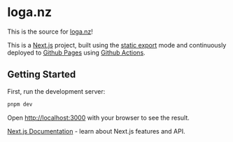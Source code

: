 # loga.nz

This is the source for [loga.nz](https://loga.nz)!

This is a [Next.js](https://nextjs.org/) project, built using the [static export](https://nextjs.org/docs/app/building-your-application/deploying/static-exports) mode and continuously deployed to [Github Pages](https://docs.github.com/en/pages) using [Github Actions](https://docs.github.com/en/actions).

## Getting Started

First, run the development server:

```bash
pnpm dev
```

Open [http://localhost:3000](http://localhost:3000) with your browser to see the result.

[Next.js Documentation](https://nextjs.org/docs) - learn about Next.js features and API.
